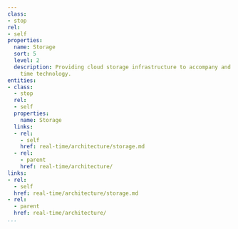 ```yaml
---
class:
- stop
rel:
- self
properties:
  name: Storage
  sort: 5
  level: 2
  description: Providing cloud storage infrastructure to accompany and support real
    time technology.
entities:
- class:
  - stop
  rel:
  - self
  properties:
    name: Storage
  links:
  - rel:
    - self
    href: real-time/architecture/storage.md
  - rel:
    - parent
    href: real-time/architecture/
links:
- rel:
  - self
  href: real-time/architecture/storage.md
- rel:
  - parent
  href: real-time/architecture/
...
```

